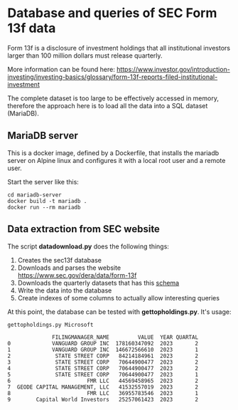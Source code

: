 # Database and queries of SEC Form 13f data

Form 13f is a disclosure of investment holdings that all institutional investors
larger than 100 million dollars must release quarterly.

More information can be found here:
https://www.investor.gov/introduction-investing/investing-basics/glossary/form-13f-reports-filed-institutional-investment

The complete dataset is too large to be effectively accessed in memory, therefore
the approach here is to load all the data into a SQL dataset (MariaDB).

## MariaDB server

This is a docker image, defined by a Dockerfile, that installs the mariadb server 
on Alpine linux and configures it with a local root user and a remote user. 

Start the server like this:
```
cd mariadb-server
docker build -t mariadb .
docker run --rm mariadb
```

## Data extraction from SEC website

The script **datadownload.py** does the following things:
1. Creates the sec13f database
2. Downloads and parses the website https://www.sec.gov/dera/data/form-13f
3. Downloads the quarterly datasets that has this [schema](https://www.investor.gov/introduction-investing/investing-basics/glossary/form-13f-reports-filed-institutional-investment)
4. Write the data into the database
5. Create indexes of some columns to actually allow interesting queries

At this point, the database can be tested with **gettopholdings.py**. It's usage:
```
gettopholdings.py Microsoft

              FILINGMANAGER_NAME         VALUE  YEAR QUARTAL
0             VANGUARD GROUP INC  178160347092  2023       2
1             VANGUARD GROUP INC  146672566610  2023       1
2              STATE STREET CORP   84214184961  2023       2
3              STATE STREET CORP   70644900477  2023       2
4              STATE STREET CORP   70644900477  2023       2
5              STATE STREET CORP   70644900477  2023       1
6                        FMR LLC   44569458965  2023       2
7  GEODE CAPITAL MANAGEMENT, LLC   41532557019  2023       2
8                        FMR LLC   36955783546  2023       1
9        Capital World Investors   25257061423  2023       2
```